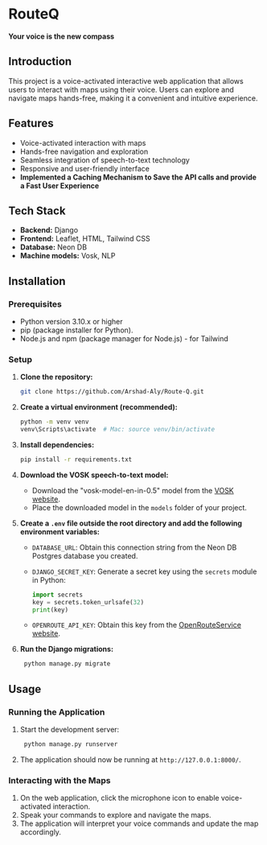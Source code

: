 # RouteQ

**Your voice is the new compass**

## Introduction
This project is a voice-activated interactive web application that allows users to interact with maps using their voice. Users can explore and navigate maps hands-free, making it a convenient and intuitive experience.

## Features
- Voice-activated interaction with maps
- Hands-free navigation and exploration
- Seamless integration of speech-to-text technology
- Responsive and user-friendly interface
- **Implemented a Caching Mechanism to Save the API calls and provide a Fast User Experience**

## Tech Stack

* **Backend:** Django
* **Frontend:** Leaflet, HTML, Tailwind CSS
* **Database:** Neon DB
* **Machine models:** Vosk, NLP

## Installation

### Prerequisites

- Python version 3.10.x or higher
-  pip (package installer for Python).
- Node.js and npm (package manager for Node.js) - for Tailwind

### Setup
1. **Clone the repository:**
   
    ```bash
    git clone https://github.com/Arshad-Aly/Route-Q.git

2. **Create a virtual environment (recommended):**

     ```bash
     python -m venv venv
     venv\Scripts\activate  # Mac: source venv/bin/activate

3. **Install dependencies:**

   ```bash
   pip install -r requirements.txt

4. **Download the VOSK speech-to-text model:**
    - Download the "vosk-model-en-in-0.5" model from the [VOSK website](https://alphacephei.com/vosk/models).
    - Place the downloaded model in the `models` folder of your project.

5. **Create a `.env` file outside the root directory and add the following environment variables:**
    - `DATABASE_URL`: Obtain this connection string from the Neon DB Postgres database you created.
    - `DJANGO_SECRET_KEY`: Generate a secret key using the `secrets` module in Python:
  
      ```python
      import secrets
      key = secrets.token_urlsafe(32)
      print(key)
      ```
    - `OPENROUTE_API_KEY`: Obtain this key from the [OpenRouteService website](https://openrouteservice.org/).

6. **Run the Django migrations:**
   
    ```bash
     python manage.py migrate

## Usage

### Running the Application

1. Start the development server:

    ```bash
     python manage.py runserver

2. The application should now be running at `http://127.0.0.1:8000/`.

### Interacting with the Maps

  1. On the web application, click the microphone icon to enable voice-activated interaction.
  2. Speak your commands to explore and navigate the maps.
  3. The application will interpret your voice commands and update the map accordingly.
